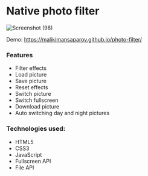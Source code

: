 # Native photo filter

![Screenshot (98)](https://user-images.githubusercontent.com/50579392/116035659-2f57a180-a687-11eb-9479-036a52ecd7aa.png)

Demo: https://malikimansaparov.github.io/photo-filter/
 
 ### Features
* Filter effects
* Load picture
* Save picture
* Reset effects
* Switch picture
* Switch fullscreen
* Download picture
* Auto switching day and night pictures

### Technologies used:
* HTML5
* CSS3
* JavaScript
* Fullscreen API
* File API
